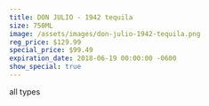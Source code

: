 ```yaml
---
title: DON JULIO - 1942 tequila
size: 750ML
image: /assets/images/don-julio-1942-tequila.png
reg_price: $129.99
special_price: $99.49
expiration_date: 2018-06-19 00:00:00 -0600
show_special: true
---
```


all types
